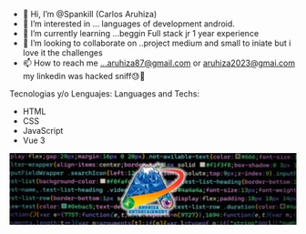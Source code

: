- 👋 Hi, I’m @Spankill (Carlos Aruhiza)
- 👀 I’m interested in ... languages of development android.
- 🌱 I’m currently learning ...beggin Full stack jr 1 year experience
- 💞️ I’m looking to collaborate on ..project medium and small to iniate but i love it the challenges
- 📫 How to reach me ...aruhiza87@gmail.com or aruhiza2023@gmai.com
my linkedin was hacked sniff😓🥲

<!---
Spankill/Spankill is a ✨ special ✨ repository because its `README.md` (this file) appears on your GitHub profile.
You can click the Preview link to take a look at your changes.
--->
Tecnologias y/o Lenguajes:
Languages and Techs:
- HTML
- CSS
- JavaScript
- Vue 3

![./images/portada linkedin.png](https://github.com/Spankill/Spankill/blob/main/images/portada%20linkedin.png)
  
